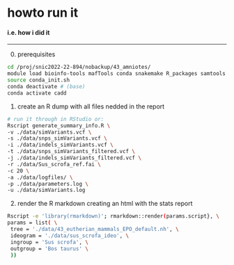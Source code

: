 # howto run it
#### i.e. how i did it
----
0. prerequisites
```bash
cd /proj/snic2022-22-894/nobackup/43_amniotes/
module load bioinfo-tools mafTools conda snakemake R_packages samtools
source conda_init.sh
conda deactivate # (base)
conda activate cadd
```

1. create an R dump with all files nedded in the report
```bash
# run it through in RStudio or:
Rscript generate_summary_info.R \
-v ./data/simVariants.vcf \
-s ./data/snps_simVariants.vcf \
-i ./data/indels_simVariants.vcf \
-t ./data/snps_simVariants_filtered.vcf \
-j ./data/indels_simVariants_filtered.vcf \
-r ./data/Sus_scrofa_ref.fai \
-c 20 \
-a ./data/logfiles/ \
-p ./data/parameters.log \
-u ./data/simVariants.log
```

2. render the R markdown creating an html with the stats report
```bash
Rscript -e 'library(rmarkdown)'; rmarkdown::render(params.script}, \
params = list( \
 tree = './data/43_eutherian_mammals_EPO_default.nh', \
 ideogram = './data/sus_scrofa_ideo', \
 ingroup = 'Sus scrofa', \
 outgroup = 'Bos taurus' \
 ))
```
